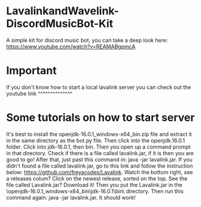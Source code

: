 # LavalinkandWavelink-DiscordMusicBot-Kit
A simple kit for discord music bot, you can take a deep look here: https://www.youtube.com/watch?v=REAMABgpmcA

# Important
If you don't know how to start a local lavalink server you can check out the youtube link ^^^^^^^^^^^^^^

# Some tutorials on how to start server
It's best to install the openjdk-16.0.1_windows-x64_bin.zip file and extract it in the same directory as the bot.py file.
Then click into the openjdk.16.0.1 folder.
Click into jdk-16.0.1, then bin.
Then you open up a command prompt in that directory.
Check if there is a file called lavalink.jar, if it is then you are good to go!
After that, just past this command in: java -jar lavalink.jar.
If you didn't found a file called lavalink.jar, go to this link and follow the instruction below: https://github.com/freyacodes/Lavalink.
Watch the bottom right, see a releases colum? Click on the newest release, sorted on the top.
See the file called Lavalink.jar? Download it!
Then you put the Lavalink.jar in the \openjdk-16.0.1_windows-x64_bin\jdk-16.0.1\bin\ directory.
Then run this command again: java -jar lavalink.jar.
It should work!
